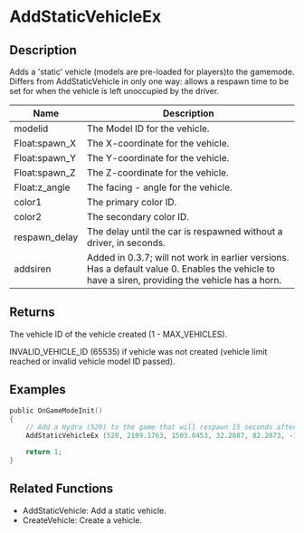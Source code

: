 # AddStaticVehicleEx

## Description

Adds a 'static' vehicle (models are pre-loaded for players)to the gamemode. Differs from AddStaticVehicle in only one way: allows a respawn time to be set for when the vehicle is left unoccupied by the driver.

| Name          | Description                                                                                                                                      |
| ------------- | ------------------------------------------------------------------------------------------------------------------------------------------------ |
| modelid       | The Model ID for the vehicle.                                                                                                                    |
| Float:spawn_X | The X-coordinate for the vehicle.                                                                                                                |
| Float:spawn_Y | The Y-coordinate for the vehicle.                                                                                                                |
| Float:spawn_Z | The Z-coordinate for the vehicle.                                                                                                                |
| Float:z_angle | The facing - angle for the vehicle.                                                                                                              |
| color1        | The primary color ID.                                                                                                                            |
| color2        | The secondary color ID.                                                                                                                          |
| respawn_delay | The delay until the car is respawned without a driver, in seconds.                                                                               |
| addsiren      | Added in 0.3.7; will not work in earlier versions. Has a default value 0. Enables the vehicle to have a siren, providing the vehicle has a horn. |

## Returns

The vehicle ID of the vehicle created (1 - MAX_VEHICLES).

INVALID_VEHICLE_ID (65535) if vehicle was not created (vehicle limit reached or invalid vehicle model ID passed).

## Examples

```c
public OnGameModeInit()
{
    // Add a Hydra (520) to the game that will respawn 15 seconds after being left
    AddStaticVehicleEx (520, 2109.1763, 1503.0453, 32.2887, 82.2873, -1, -1, 15);

    return 1;
}
```

## Related Functions

- AddStaticVehicle: Add a static vehicle.
- CreateVehicle: Create a vehicle.
